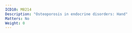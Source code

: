 ```yaml
---
ICD10: M8214
Description: "Osteoporosis in endocrine disorders: Hand"
Matters: No
Weight: 0
---
```


